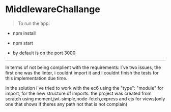# MiddlewareChallange

> To run the app:

- npm install
- npm start

- by default is on the port 3000

---

In terms of not being complient with the requirements: I`ve two issues, the first one was the linter, i couldnt import it and i couldnt finish the tests for this implementation due time.

In the solution i`ve tried to work with the ec6 using the "type": "module" for import, for the new structure of imports.
the project was created from scratch using moment,jwt-simple,node-fetch,express and ejs for views(only one that shows if theres any path not that is not complain)

